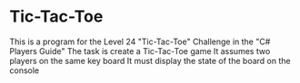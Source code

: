 # Tic-Tac-Toe
This is a program for the Level 24 "Tic-Tac-Toe" Challenge in the "C# Players Guide"
The task is create a Tic-Tac-Toe game
It assumes two players on the same key board
It must display the state of the board on the console
